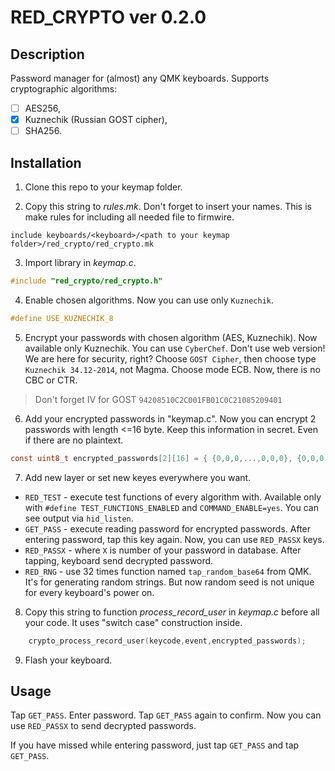 # RED_CRYPTO ver 0.2.0

## Description

Password manager for (almost) any QMK keyboards. 
Supports cryptographic algorithms:
- [ ] AES256,
- [x] Kuznechik (Russian GOST cipher),
- [ ] SHA256. 

## Installation

1. Clone this repo to your keymap folder.

2. Copy this string to *rules.mk*. Don't forget to insert your names. This is make rules for including all needed file to firmwire.

```make
include keyboards/<keyboard>/<path to your keymap folder>/red_crypto/red_crypto.mk 
```

3. Import library in *keymap.c*.

```c
#include "red_crypto/red_crypto.h"
```

4. Enable chosen algorithms. Now you can use only `Kuznechik`. 

```c
#define USE_KUZNECHIK_8
```

5. Encrypt your passwords with chosen algorithm (AES, Kuznechik). Now available only Kuznechik. You can use `CyberChef`. Don't use web version! We are here for security, right? Choose `GOST Cipher`, then choose type `Kuznechik 34.12-2014`, not Magma. Choose mode ECB. Now, there is no CBC or CTR. 

> Don't forget IV for GOST
> ```94208510C2C001FB01C0C21085209401```

6. Add your encrypted passwords in "keymap.c". Now you can encrypt 2 passwords with length <=16 byte. Keep this information in secret. Even if there are no plaintext. 

```c
const uint8_t encrypted_passwords[2][16] = { {0,0,0,...,0,0,0}, {0,0,0,...,0,0,0} };
```

7. Add new layer or set new keyes everywhere you want.

- `RED_TEST` - execute test functions of every algorithm with. Available only with `#define TEST_FUNCTIONS_ENABLED` and `COMMAND_ENABLE=yes`. You can see output via `hid_listen`.
- `GET_PASS` - execute reading password for encrypted passwords. After entering password, tap this key again. Now, you can use `RED_PASSX` keys.
- `RED_PASSX` - where `X` is number of your password in database. After tapping, keyboard send decrypted password.
- `RED_RNG` - use 32 times function named `tap_random_base64` from QMK. It's for generating random strings. But now random seed is not unique for every keyboard's power on.  

8. Copy this string to function *process_record_user* in *keymap.c* before all your code. It uses "switch case" construction inside. 

```c
    crypto_process_record_user(keycode,event,encrypted_passwords);
```

9. Flash your keyboard.


## Usage

Tap `GET_PASS`. Enter password. Tap `GET_PASS` again to confirm.
Now you can use `RED_PASSX` to send decrypted passwords.

If you have missed while entering password, just tap `GET_PASS` and tap `GET_PASS`. 
